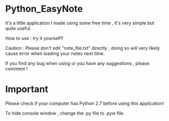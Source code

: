 # Python_EasyNote

It's a little application I made using some free time , it's very simple but quite useful.

How to use :
try it yourself!!

Caution :
Please don't edit "note_file.txt" directly , doing so will very likely cause error when loading your notes next time.

If you find any bug when using or you have any suggestions , please comment !

# Important

Please check if your computer has Python 2.7 before using this application!

To hide console window , change the .py file to .pyw file.